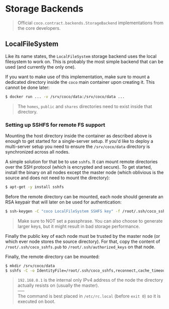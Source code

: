 # Storage Backends

> Official `coco.contract.backends.StorageBackend` implementations from the core developers.

## LocalFileSystem

Like its name states, the `LocalFileSystem` storage backend uses the local filesystem to work on. This is probably the most simple backend that can be used (and currently the only one).

If you want to make use of this implementation, make sure to mount a dedicated directory inside the `coco` main container upon creating it. This cannot be done later:

```bash
$ docker run ... -v /srv/coco/data:/srv/coco/data ...
```

> The `homes`, `public` and `shares` directories need to exist inside that directory.

### Setting up SSHFS for remote FS support

Mounting the host directory inside the container as described above is enough to get started for a single-server setup. If you'd like to deploy a multi-server setup you need to ensure the `/srv/coco/data` directory is synchronized across all nodes.

A simple solution for that be to use `sshfs`. It can mount remote directories over the SSH protocol (which is encrypted and secure). To get started, install the binary on all nodes except the master node (which oblivious is the source and does not need to mount the directory):

```bash
$ apt-get -y install sshfs
```

Before the remote directory can be mounted, each node should generate an RSA keypair that will later on be used for authentication:

```bash
$ ssh-keygen -C "coco LocalFileSystem SSHFS key" -f /root/.ssh/coco_sshfs -b 1024
```

> Make sure to NOT set a passphrase. You can also choose to generate larger keys, but it might result in bad storage performance.

Finally the public key of each node must be trusted by the master node (or which ever node stores the source directory). For that, copy the content of `/root/.ssh/coco_sshfs.pub` to `/root/.ssh/authorized_keys` on that node.

Finally, the remote directory can be mounted:

```bash
$ mkdir /srv/coco/data
$ sshfs -C -o IdentityFile=/root/.ssh/coco_sshfs,reconnect,cache_timeout=3,nomap=ignore,allow_other,default_permissions root@192.168.0.1:/srv/coco/data/ /srv/coco/data/
```

> `192.168.0.1` is the internal only IPv4 address of the node the directory actually resists on (usually the master).    
> –––    
> The command is best placed in `/etc/rc.local` (before `exit 0`) so it is executed on boot.
